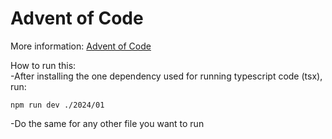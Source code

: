 # Advent of Code

More information: [Advent of Code](https://adventofcode.com)

How to run this:\
-After installing the one dependency used for running typescript code (tsx), run:

```
npm run dev ./2024/01
```

-Do the same for any other file you want to run
